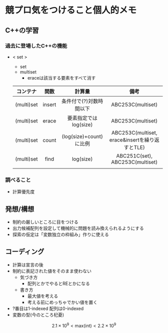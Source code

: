 # 競プロ気をつけること個人的メモ
## C++の学習
### 過去に登場したC++の機能
- < set >
    - set
    - multiset
        - eraceは該当する要素をすべて消す
        
    |コンテナ|関数|計算量|備考|
    |:---:|:---:|:---:|:---:|
    |(multi)set|insert|条件付で(?)対数時間以下|ABC253C(multiset)|
    |(multi)set|erace|要素指定ではlog(size)|ABC253C(multiset)|
    |(multi)set|count|(log(size)+count)に比例|ABC253C(multiset, erace&insertを繰り返すとTLE)|
    |(multi)set|find|log(size)|ABC251C(set), ABC253C(multiset)|
    |||||
### 調べること
- 計算優先度
## 発想/構想
- 制約の厳しいところに目をつける
- 出力候補配列を設定して機械的に問題を読み換えられるようにする
- 探索の仮定は「変数独立の枠組み」作りに使える
## コーディング
- 計算は宣言の後
- 制約に表記された値をそのまま使わない
    - 気づき方
        - 配列とかでやるとREとかになる
    - 書き方
        - 最大値を考える
        - 考える前にめっちゃでかい値を置く
- ?番目は1-indexed 配列は0-indexed
- 変数の型(今のところ杞憂)

$$2.1\times10^9\lt\mathrm{max(int)}\lt2.2\times10^9$$

